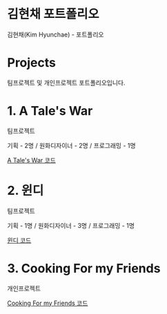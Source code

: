 # 김현채 포트폴리오
김현채(Kim Hyunchae) - 포트폴리오

# Projects
팀프로젝트 및 개인프로젝트 포트폴리오입니다.

# 1. A Tale's War
팀프로젝트

기획 - 2명 / 원화디자이너 - 2명 / 프로그래밍 - 1명

[A Tale's War 코드](깃허브주소)

# 2. 윈디
팀프로젝트

기획 - 1명 / 원화디자이너 - 3명 / 프로그래밍 - 1명

[윈디 코드](깃허브주소)

# 3. Cooking For my Friends
개인프로젝트

[Cooking For my Friends 코드](https://github.com/hyunchae123/Project2)
